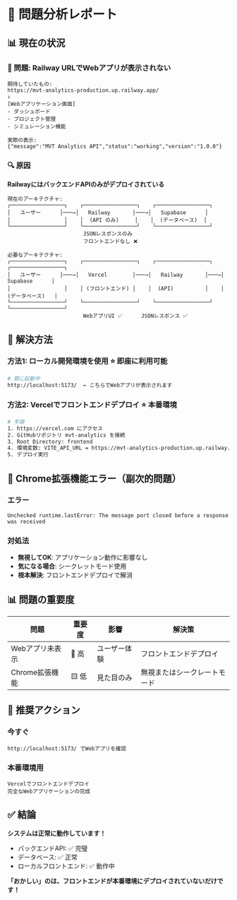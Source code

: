 # 🚨 問題分析レポート

## 📊 **現在の状況**

### **🔴 問題: Railway URLでWebアプリが表示されない**

```
期待していたもの:
https://mvt-analytics-production.up.railway.app/
↓
[Webアプリケーション画面]
- ダッシュボード
- プロジェクト管理
- シミュレーション機能

実際の表示:
{"message":"MVT Analytics API","status":"working","version":"1.0.0"}
```

### **🔍 原因**

**RailwayにはバックエンドAPIのみがデプロイされている**

```
現在のアーキテクチャ:
┌─────────────────┐    ┌─────────────────┐    ┌─────────────────┐
│   ユーザー      │───→│   Railway       │───→│   Supabase      │
│                 │    │  (API のみ)     │    │  (データベース)  │
└─────────────────┘    └─────────────────┘    └─────────────────┘
                        JSONレスポンスのみ
                        フロントエンドなし ❌

必要なアーキテクチャ:
┌─────────────────┐    ┌─────────────────┐    ┌─────────────────┐    ┌─────────────────┐
│   ユーザー      │───→│   Vercel        │───→│   Railway       │───→│   Supabase      │
│                 │    │ (フロントエンド) │    │  (API)          │    │ (データベース)   │
└─────────────────┘    └─────────────────┘    └─────────────────┘    └─────────────────┘
                        WebアプリUI ✅      JSONレスポンス ✅
```

## 🔧 **解決方法**

### **方法1: ローカル開発環境を使用** ⭐ **即座に利用可能**

```bash
# 既に起動中
http://localhost:5173/  ← こちらでWebアプリが表示されます
```

### **方法2: Vercelでフロントエンドデプロイ** ⭐ **本番環境**

```bash
# 手順
1. https://vercel.com にアクセス
2. GitHubリポジトリ mvt-analytics を接続
3. Root Directory: frontend
4. 環境変数: VITE_API_URL = https://mvt-analytics-production.up.railway.app
5. デプロイ実行
```

## 🚨 **Chrome拡張機能エラー（副次的問題）**

### **エラー**
```
Unchecked runtime.lastError: The message port closed before a response was received
```

### **対処法**
- **無視してOK**: アプリケーション動作に影響なし
- **気になる場合**: シークレットモード使用
- **根本解決**: フロントエンドデプロイで解消

## 📊 **問題の重要度**

| 問題 | 重要度 | 影響 | 解決策 |
|------|--------|------|--------|
| Webアプリ未表示 | 🔴 高 | ユーザー体験 | フロントエンドデプロイ |
| Chrome拡張機能 | 🟨 低 | 見た目のみ | 無視またはシークレートモード |

## 🎯 **推奨アクション**

### **今すぐ** 
```
http://localhost:5173/ でWebアプリを確認
```

### **本番環境用**
```
Vercelでフロントエンドデプロイ
完全なWebアプリケーションの完成
```

## ✅ **結論**

**システムは正常に動作しています！**
- バックエンドAPI: ✅ 完璧
- データベース: ✅ 正常
- ローカルフロントエンド: ✅ 動作中

**「おかしい」のは、フロントエンドが本番環境にデプロイされていないだけです！** 